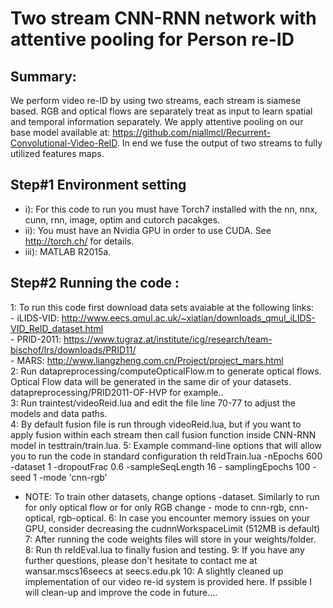 # Two stream CNN-RNN network with attentive pooling for Person re-ID 
## Summary:
We perform video re-ID by using two streams, each stream is siamese based. RGB and optical flows are separately treat as input to learn spatial and temporal information separately. We apply attentive pooling on our base model available at:                     https://github.com/niallmcl/Recurrent-Convolutional-Video-ReID. In end we fuse the output of two streams to fully utilized features maps.  
## Step#1 Environment setting
- i): For this code to run you must have Torch7 installed with the nn, nnx, cunn, rnn, image,        	optim and cutorch pacakges.
- ii): You must have an Nvidia GPU in order to use CUDA. See http://torch.ch/ for details.
- iii): MATLAB R2015a.

## Step#2 Running the code : <br />
1: To run this code first download data sets avaiable at the following links:  <br />
 	 - iLIDS-VID: http://www.eecs.qmul.ac.uk/~xiatian/downloads_qmul_iLIDS-VID_ReID_dataset.html  <br />
	 - PRID-2011: https://www.tugraz.at/institute/icg/research/team-bischof/lrs/downloads/PRID11/ <br />
	 - MARS: http://www.liangzheng.com.cn/Project/project_mars.html  <br />
2: Run datapreprocessing/computeOpticalFlow.m to generate optical flows. Optical Flow data will be generated in the same dir of  your datasets. datapreprocessing/PRID2011-OF-HVP for example..   <br />
3: Run traintest/videoReid.lua and edit the file line 70-77 to adjust the models and data paths. <br />
4: By default fusion file is run through videoReid.lua, but if you want to apply fusion within each stream then call fusion function inside CNN-RNN model in testtrain/train.lua.
5: Example command-line options that will allow you to run the code in standard configuration 
th reIdTrain.lua -nEpochs 600 -dataset 1 -dropoutFrac 0.6 -sampleSeqLength 16 -	samplingEpochs 100 -seed 1 -mode 'cnn-rgb'
- NOTE: To train other datasets, change options -dataset. Similarly to run for only optical flow or for only RGB change - mode to cnn-rgb, cnn-optical, rgb-optical.
6: In case you encounter memory issues on your GPU, consider decreasing the cudnnWorkspaceLimit (512MB is default)
7: After running the code weights files will store in your weights/folder. 
8: Run th reIdEval.lua to finally fusion and testing.
9: If you have any further questions, please don't hesitate to contact me at wansar.mscs16seecs at seecs.edu.pk
10: A slightly cleaned up implementation of our video re-id system is provided here. If pssible I will clean-up and improve the code in future....
